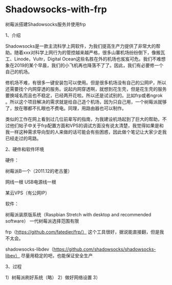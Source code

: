 # Shadowsocks-with-frp
树莓派搭建Shadowsocks服务并使用frp

1、介绍

Shadowsocks是一款主流科学上网软件，为我们提高生产力提供了非常大的帮助。随着xxx对科学上网行为的管控越来越严格，很多山寨机场纷纷倒下，像搬瓦工、Linode，Vultr，Digital Ocean这些名胜在外的机场也岌岌可危。我们不难想象在2019的某个早晨，我们的小飞机再也降落不了了。因此，我们有必要修一个自己的机场。

修机场不难，有很多一键安装包可以使用。但是很多机场没有自己的公网IP，所以还需要找个内网穿透的服务。说起内网穿透啊，就想到花生壳，但是花生壳的服务要换域名而且也不稳定，已经两开花啦。所以还是试试别的。比如frp或者ngrok 。所以这个项目解决的需求就是给自己造个机场，因为只自己用，一个树莓派就够了，放在哪都不扎眼也不费电。同理，用路由器也可以制作。

类似的工作在网上看到过几位前辈写的指南，为我建设机场起到了巨大的帮助，不过他们帖子中关于frp配置方面和VPS的调试方面没有说太清楚，我觉得如果是和我一样这种需求导向型的人来做的话可能会有些困惑，因此做个笔记让大家少走我已经走过的弯路。

2、硬件和软件环境

硬件：

树莓派B一个（2011.12的老古董）

网线一根 USB电源线一根

某云VPS（有公网IP）

软件：

树莓派装原版系统（Raspbian Stretch with desktop and recommended software）
一代树莓派选择范围有限

frp（https://github.com/fatedier/frp/）
这个工具很好，据说能直接翻，但是我不太会。

shadowsocks-libdev（https://github.com/shadowsocks/shadowsocks-libev）
尽量用稳定的吧，也能保证安全生产

3、过程

1）树莓派刷好系统（略）
2）做好网络设置
3）
